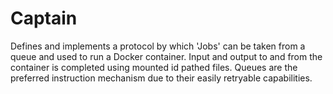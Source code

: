 # Captain

Defines and implements a protocol by which 'Jobs' can be taken from a queue and used to run a Docker container.
Input and output to and from the container is completed using mounted id pathed files.
Queues are the preferred instruction mechanism due to their easily retryable capabilities.
